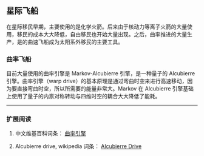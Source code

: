 ## 星际飞船

在星际移民早期，主要使用的是化学火箭。后来由于核动力等离子火箭的大量使用，移民的成本大大降低，自由移民也开始大量出现。之后，曲率推进的大量生产，是的曲速飞船成为太阳系外移民的主要工具。





### 曲率飞船


目前大量使用的曲率引擎是 Markov-Alcubierre 引擎，是一种量子的 Alcubierre 引擎。曲率引擎（warp drive）的基本原理是通过弯曲时空来进行高速移动，因为要直接弯曲时空，所以所需要的能量非常大。Markov 在 Alcubierre 引擎基础上使用了量子的内禀对称转动与四维时空的耦合大大降低了能耗。









-----

### 扩展阅读




1. 中文维基百科词条： [曲率引擎](http://zh.wikipedia.org/wiki/%E6%9B%B2%E9%80%9F%E5%BC%95%E6%93%8E#.E6.9B.B2.E9.80.9F.E9.80.9F.E5.BA.A6)



2. Alcubierre drive, wikipedia 词条： [Alcubierre Drive](http://en.wikipedia.org/wiki/Alcubierre_drive)

